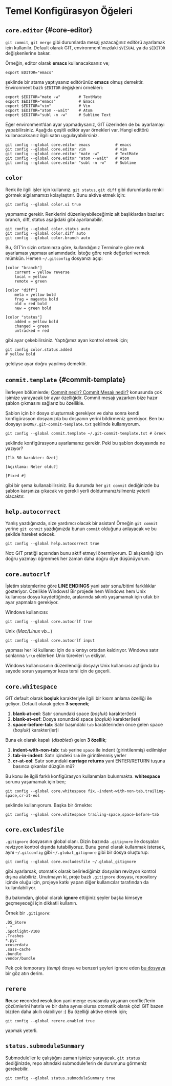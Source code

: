 # Temel Konfigürasyon Öğeleri

## `core.editor` {#core-editor}

`git commit`, `git merge` gibi durumlarda mesaj yazacağınız editörü ayarlamak için
kullanılır. Default olarak GIT, environment’ınızdaki `$VISUAL` ya da `$EDITOR`
değişkenlerine bakar.

Örneğin, editor olarak **emacs** kullanacaksanız ve;

    export EDITOR="emacs"

şeklinde bir atama yaptıysanız editörünüz **emacs** olmuş demektir.
Environment bazlı `$EDITOR` değişkeni örnekleri:

    export $EDITOR="mate -w"        # TextMate
    export $EDITOR="emacs"          # Emacs
    export $EDITOR="vim"            # Vim
    export $EDITOR="atom --wait"    # Atom
    export $EDITOR="subl -n -w"     # Sublime Text

Eğer environment’dan ayar yapmadıysanız, GIT üzerinden de bu ayarlamayı
yapabilirsiniz. Aşağıda çeşitli editör ayar örnekleri var. Hangi editörü
kullanacaksanız ilgili satırı uygulayabilirsiniz.

    git config --global core.editor emacs           # emacs
    git config --global core.editor vim             # vim
    git config --global core.editor "mate -w"       # TextMate
    git config --global core.editor "atom --wait"   # Atom
    git config --global core.editor "subl -n -w"    # Sublime

## `color`

Renk ile ilgili işler için kullanırız. `git status`, `git diff` gibi
durumlarda renkli görmek algılamamızı kolaylaştırır. Bunu aktive etmek için:

    git config --global color.ui true

yapmamız gerekir. Renklerini düzenleyebileceğimiz alt başlıklardan bazıları:
branch, diff, status aşağıdaki gibi ayarlanabilir.

    git config --global color.status auto
    git config --global color.diff auto
    git config --global color.branch auto

Bu, GIT’in sizin ortamınıza göre, kullandığınız Terminal’e göre renk
ayarlaması yapması anlamındadır. İsteğe göre renk değerleri vermek mümkün.
Hemen `~/.gitconfig` dosyanızı açıp:

    [color "branch"]
        current = yellow reverse
        local = yellow
        remote = green
        
    [color "diff"]
        meta = yellow bold
        frag = magenta bold
        old = red bold
        new = green bold
        
    [color "status"]
        added = yellow bold
        changed = green
        untracked = red

gibi ayar çekebilirsiniz. Yaptığımız ayarı kontrol etmek için;

    git config color.status.added
    # yellow bold

geldiyse ayar doğru yapılmış demektir.

## `commit.template` {#commit-template}

İlerleyen bölümlerde; [Commit nedir? Commit Mesajı nedir?](bolum_01/06.md)
konusunda çok işimize yarayacak bir ayar özelliğidir. Commit mesajı yazarken
bize hazır şablon çıkmasını sağlarız bu özellikle.

Şablon için bir dosya oluşturmak gerekiyor ve daha sonra kendi konfigürasyon
dosyanızda bu dosyanın yerini bildirmeniz gerekiyor. Ben bu dosyayı 
`$HOME/.git-commit-template.txt` şeklinde kullanıyorum.

    git config --global commit.template ~/.git-commit-template.txt # örnek

şeklinde konfigürasyonu ayarlamanız gerekir. Peki bu şablon dosyasında ne
yazıyor?

    [İlk 50 karakter: Özet]
    
    [Açıklama: Neler oldu?]
    
    [Fixed #]
    

gibi bir şema kullanabilirsiniz. Bu durumda her `git commit` dediğinizde bu
şablon karşınıza çıkacak ve gerekli yerli doldurmanız/silmeniz yeterli
olacaktır.

## `help.autocorrect`

Yanlış yazdığınızda, size yardımcı olacak bir asistan! Örneğin `git commit`
yerine `git conmit` yazdığınızda bunun `commit` olduğunu anlayacak ve bu
şekilde hareket edecek.

    git config --global help.autocorrect true

Not: GIT pratiği açısından bunu aktif etmeyi önermiyorum. El alışkanlığı için
doğru yazmayı öğrenmek her zaman daha doğru diye düşünüyorum.

## `core.autocrlf`

İşletim sistemlerine göre **LINE ENDINGS** yani satır sonu/bitimi farklılıklar
gösteriyor. Özellikle Windows! Bir projede hem Windows hem Unix kullanıcısı
dosya kaydettiğinde, aralarında sıkıntı yaşamamak için ufak bir ayar yapmaları
gerekiyor.

Windows kullanıcısı:

    git config --global core.autocrlf true

Unix (*Mac/Linux vb...*)

    git config --global core.autocrlf input

yapması her iki kullanıcı için de sıkıntıyı ortadan kaldırıyor. Windows satır
sonlarına `\r\n` eklerken Unix türevleri `\n` ekliyor.

Windows kullanıcısının düzenlendiği dosyayı Unix kullanıcısı açtığında bu
sayede sorun yaşamıyor keza tersi için de geçerli.

## `core.whitespace`

GIT default olarak **boşluk** karakteriyle ilgili bir kısım anlama özelliği
ile geliyor. Default olarak gelen **3 seçenek**;

1. **blank-at-eol**: Satır sonundaki space (*boşluk*) karakter(ler)i
1. **blank-at-eof**: Dosya sonundaki space (*boşluk*) karakter(ler)i
1. **space-before-tab**: Satır başındaki `tab` karakterinden önce gelen space (*boşluk*) karakter(ler)i

Buna ek olarak kapalı (*disabled*) gelen **3 özellik**;

1. **indent-with-non-tab**: `tab` yerine `space` ile indent (girintilenmiş) edilmişler
1. **tab-in-indent**: Satır içindeki `tab` ile girintilenmiş yerler
1. **cr-at-eol**: Satır sonundaki **carriage returns** yani ENTER/RETURN tuşuna basınca çıkanlar düzgün mü?

Bu konu ile ilgili farklı konfigürasyon kullanımları bulunmakta.
**whitespace** sorunu yaşamamak için ben;

    git config --global core.whitespace fix,-indent-with-non-tab,trailing-space,cr-at-eol

şeklinde kullanıyorum. Başka bir örnekte:

    git config --global core.whitespace trailing-space,space-before-tab

## `core.excludesfile`

`.gitignore` dosyasının global olanı. Dizin bazında `.gitignore` ile dosyaları
revizyon kontrol dışında tutabiliyoruz. Bunu genel olarak kullanmak istersek,
aynı `~/.gitconfig` gibi `~/.global_gitignore` gibi bir dosya oluşturup:

    git config --global core.excludesfile ~/.global_gitignore

gibi ayarlarsak, otomatik olarak belirlediğimiz dosyaları revizyon kontrol
dışına alabiliriz. Unutmayın ki, proje bazlı `.gitignore` dosyası, repository
içinde oluğu için, projeye katkı yapan diğer kullanıcılar tarafından da
kullanılabiliyor.

Bu bakımdan, global olarak **ignore** ettiğiniz şeyler başka kimseye
geçmeyeceği için dikkatli kullanın.

Örnek bir `.gitignore`:

    .DS_Store
    ._*
    .Spotlight-V100
    .Trashes
    *.pyc
    xcuserdata
    .sass-cache
    .bundle
    vendor/bundle

Pek çok temporary (*temp*) dosya ve benzeri şeyleri ignore eden [bu
dosyaya][1] bir göz atın derim.

## `rerere`

**Re**use **re**corded **re**solution yani merge esnasında yaşanan
conflict’lerin çözümlerini hatırla ve bir daha aynısı olursa otomatik olarak
çöz! GIT bazen bizden daha akıllı olabiliyor :) Bu özelliği aktive etmek için;

    git config --global rerere.enabled true

yapmak yeterli.

## `status.submoduleSummary`

Submodule’ler le çalıştığını zaman işinize yarayacak. `git status`
dediğinizde, repo altındaki submodule’lerin de durumunu görmeniz gerekebilir.

    git config --global status.submoduleSummary true

[1]: https://raw.githubusercontent.com/github/gitignore/master/Python.gitignore